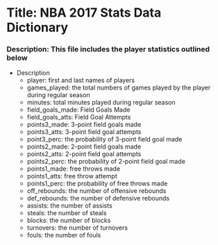 # Title: NBA 2017 Stats Data Dictionary
### Description: This file includes the player statistics outlined below

* Description
    + player: first and last names of players
    + games_played: the total numbers of games played by the player during regular season
    + minutes: total minutes played during regular season
    + field_goals_made: Field Goals Made
    + field_goals_atts: Field Goal Attempts
    + points3_made: 3-point field goals made
    + points3_atts: 3-point field goal attempts
    + point3_perc: the probability of 3-point field goal made
    + points2_made: 2-point field goals made
    + points2_atts: 2-point field goal attempts
    + points2_perc: the probability of 2-point field goal made
    + points1_made: free throws made
    + points1_atts: free throw attempt
    + points1_perc: the probability of free throws made
    + off_rebounds: the number of offensive rebounds
    + def_rebounds: the number of defensive rebounds
    + assists: the number of assists
    + steals: the number of steals
    + blocks: the number of blocks
    + turnovers: the number of turnovers
    + fouls: the number of fouls
